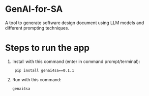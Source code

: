 # GenAI-for-SA
 A tool to generate software design document using LLM models and different prompting techniques.

 # Steps to run the app 

 1. Install with this command (enter in command prompt/terminal):
       
         pip install genai4sa==0.1.1
       

 2. Run with this command:

        genai4sa